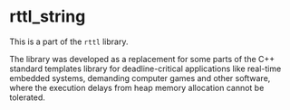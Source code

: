 # rttl_string

This is a part of the `rttl` library.

The library was developed as a replacement for some parts of the C++ standard templates library for deadline-critical applications like real-time embedded systems, demanding computer games and other software, where the execution delays from heap memory allocation cannot be tolerated.
